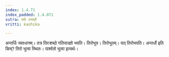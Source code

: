 ```yaml
---
index: 1.4.71
index_padded: 1.4.071
sutra: तरो ऽन्तर्धौ
vritti: kashika

---
```

अन्तर्धिः व्यवधानम्। तत्र तिरःशब्दो गतिसञ्ज्ञो भवति। तिरोभूय। तिरोभूतम्। यत् तिरोभवति। अन्तर्धौ इति किम्? तिरो भूत्वा स्थितः। पार्श्वतो भूत्वा इत्यर्थः।